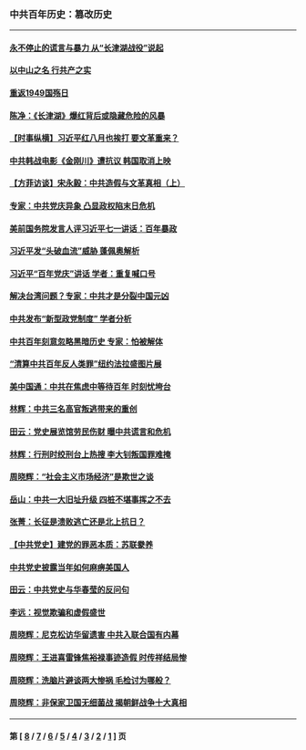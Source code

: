 ### 中共百年历史：篡改历史
---
#### [永不停止的谎言与暴力 从“长津湖战役”说起](../../pages/nf1176115/n13494094.md?09270430) 
#### [以中山之名 行共产之实](../../pages/nf1176115/n13346437.md?09270430) 
#### [重返1949国殇日](../../pages/nf1176115/n13346372.md?09270430) 
#### [陈净：《长津湖》爆红背后或隐藏危险的风暴](../../pages/nf1176115/n13314364.md?09270430) 
#### [【时事纵横】习近平红八月也挨打 要文革重来？](../../pages/nf1176115/n13231393.md?09270430) 
#### [中共韩战电影《金刚川》遭抗议 韩国取消上映](../../pages/nf1176115/n13219114.md?09270430) 
#### [【方菲访谈】宋永毅：中共造假与文革真相（上）](../../pages/nf1176115/n13200760.md?09270430) 
#### [专家：中共党庆异象 凸显政权陷末日危机](../../pages/nf1176115/n13067084.md?09270430) 
#### [美前国务院发言人评习近平七一讲话：百年暴政](../../pages/nf1176115/n13066986.md?09270430) 
#### [习近平发“头破血流”威胁 蓬佩奥解析](../../pages/nf1176115/n13063604.md?09270430) 
#### [习近平“百年党庆”讲话 学者：重复喊口号](../../pages/nf1176115/n13061411.md?09270430) 
#### [解决台湾问题？专家：中共才是分裂中国元凶](../../pages/nf1176115/n13060811.md?09270430) 
#### [中共发布“新型政党制度” 学者分析](../../pages/nf1176115/n13056354.md?09270430) 
#### [中共百年刻意忽略黑暗历史 专家：怕被解体](../../pages/nf1176115/n13056056.md?09270430) 
#### [“清算中共百年反人类罪”纽约法拉盛图片展](../../pages/nf1176115/n13052220.md?09270430) 
#### [美中国通：中共在焦虑中等待百年 时刻忧垮台](../../pages/nf1176115/n13048820.md?09270430) 
#### [林辉：中共三名高官叛逃带来的重创](../../pages/nf1176115/n13035206.md?09270430) 
#### [田云：党史展览馆劳民伤财 曝中共谎言和危机](../../pages/nf1176115/n13033900.md?09270430) 
#### [林辉：行刑时绞刑台上热搜 李大钊叛国罪难掩](../../pages/nf1176115/n13031965.md?09270430) 
#### [周晓辉：“社会主义市场经济”是欺世之谈](../../pages/nf1176115/n13024090.md?09270430) 
#### [岳山：中共一大旧址升级 四桩不堪事挥之不去](../../pages/nf1176115/n13021697.md?09270430) 
#### [张菁：长征是溃败逃亡还是北上抗日？](../../pages/nf1176115/n13020585.md?09270430) 
#### [【中共党史】建党的罪恶本质：苏联豢养](../../pages/nf1176115/n13011888.md?09270430) 
#### [中共党史披露当年如何麻痹美国人](../../pages/nf1176115/n12966400.md?09270430) 
#### [田云：中共党史与华春莹的反问句](../../pages/nf1176115/n12765178.md?09270430) 
#### [李远：视觉欺骗和虚假盛世](../../pages/nf1176115/n12993376.md?09270430) 
#### [周晓辉：尼克松访华留遗害 中共入联合国有内幕](../../pages/nf1176115/n12991422.md?09270430) 
#### [周晓辉：王进喜雷锋焦裕禄事迹造假 时传祥结局惨](../../pages/nf1176115/n12985497.md?09270430) 
#### [周晓辉：洗脑片避谈两大惨祸 毛检讨为哪般？](../../pages/nf1176115/n12971285.md?09270430) 
#### [周晓辉：非保家卫国无细菌战 揭朝鲜战争十大真相](../../pages/nf1176115/n12954161.md?09270430) 

---
#### 第 [ [8](./8.md?09270430) / [7](./7.md?09270430) / [6](./6.md?09270430) / [5](./5.md?09270430) / [4](./4.md?09270430) / [3](./3.md?09270430) / [2](./2.md?09270430) / [1](./1.md?09270430) ] 页
